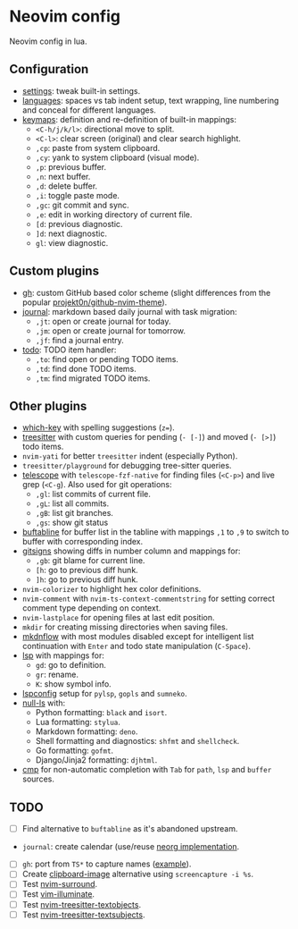 # Neovim config

Neovim config in lua.

## Configuration

- [settings](lua/settings.lua): tweak built-in settings.
- [languages](lua/languages.lua): spaces vs tab indent setup, text wrapping,
  line numbering and conceal for different languages.
- [keymaps](lua/keymaps.lua): definition and re-definition of built-in
  mappings:
  - `<C-h/j/k/l>`: directional move to split.
  - `<C-l>`: clear screen (original) and clear search highlight.
  - `,cp`: paste from system clipboard.
  - `,cy`: yank to system clipboard (visual mode).
  - `,p`: previous buffer.
  - `,n`: next buffer.
  - `,d`: delete buffer.
  - `,i`: toggle paste mode.
  - `,gc`: git commit and sync.
  - `,e`: edit in working directory of current file.
  - `[d`: previous diagnostic.
  - `]d`: next diagnostic.
  - `gl`: view diagnostic.

## Custom plugins

- [gh](lua/gh.lua): custom GitHub based color scheme (slight differences from
  the popular [projekt0n/github-nvim-theme][gh-theme]).
- [journal](lua/journal.lua): markdown based daily journal with task migration:
  - `,jt`: open or create journal for today.
  - `,jm`: open or create journal for tomorrow.
  - `,jf`: find a journal entry.
- [todo](lua/todo.lua): TODO item handler:
  - `,to`: find open or pending TODO items.
  - `,td`: find done TODO items.
  - `,tm`: find migrated TODO items.

## Other plugins

- [which-key](lua/plugins/which-key.lua) with spelling suggestions (`z=`).
- [treesitter](lua/plugins/treesitter.lua) with custom queries for pending
  (`- [-]`) and moved (`- [>]`) todo items.
- `nvim-yati` for better `treesitter` indent (especially Python).
- `treesitter/playground` for debugging tree-sitter queries.
- [telescope](lua/plugins/telescope.lua) with `telescope-fzf-native` for
  finding files (`<C-p>`) and live grep (`<C-g`). Also used for git operations:
  - `,gl`: list commits of current file.
  - `,gL`: list all commits.
  - `,gB`: list git branches.
  - `,gs`: show git status
- [buftabline](lua/plugins[buftabline.lua) for buffer list in the tabline with
  mappings `,1` to `,9` to switch to buffer with corresponding index.
- [gitsigns](lua/plugins/gitsigns.lua) showing diffs in number column and
  mappings for:
  - `,gb`: git blame for current line.
  - `[h`: go to previous diff hunk.
  - `]h`: go to previous diff hunk.
- `nvim-colorizer` to highlight hex color definitions.
- `nvim-comment` with `nvim-ts-context-commentstring` for setting correct
  comment type depending on context.
- `nvim-lastplace` for opening files at last edit position.
- `mkdir` for creating missing directories when saving files.
- [mkdnflow](lua/plugins/mkdnflow.lua) with most modules disabled except for
  intelligent list continuation with `Enter` and todo state manipulation
  (`C-Space`).
- [lsp](lua/plugins/lsp.lua) with mappings for:
  - `gd`: go to definition.
  - `gr`: rename.
  - `K`: show symbol info.
- [lspconfig](lua/plugins/lspconfig.lua) setup for `pylsp`, `gopls` and
  `sumneko`.
- [null-ls](lua/plugins/null-ls.lua) with:
  - Python formatting: `black` and `isort`.
  - Lua formatting: `stylua`.
  - Markdown formatting: `deno`.
  - Shell formatting and diagnostics: `shfmt` and `shellcheck`.
  - Go formatting: `gofmt`.
  - Django/Jinja2 formatting: `djhtml`.
- [cmp](lua/plugins/cmp.lua) for non-automatic completion with `Tab` for
  `path`, `lsp` and `buffer` sources.

## TODO

- [ ] Find alternative to `buftabline` as it's abandoned upstream.
- `journal`: create calendar (use/reuse [neorg implementation](neorg-calendar).
- [ ] `gh`: port from `TS*` to capture names ([example][ts-capture-example]).
- [ ] Create [clipboard-image][clipboard-image] alternative using
      `screencapture -i %s`.
- [ ] Test [nvim-surround][nvim-surround].
- [ ] Test [vim-illuminate][vim-illuminate].
- [ ] Test [nvim-treesitter-textobjects][nvim-treesitter-textobjects].
- [ ] Test [nvim-treesitter-textsubjects][nvim-treesitter-textsubjects].

[gh-theme]: https://github.com/projekt0n/github-nvim-theme
[neorg-calendar]: https://github.com/nvim-neorg/neorg/pull/505
[ts-capture-example]: https://github.com/sam4llis/nvim-tundra/commit/b88c91f0
[clipboard-image]: https://github.com/ekickx/clipboard-image.nvim
[nvim-surround]: https://github.com/kylechui/nvim-surround
[vim-illuminate]: https://github.com/RRethy/vim-illuminate
[nvim-treesitter-textobjects]: https://github.com/nvim-treesitter/nvim-treesitter-textobjects
[nvim-treesitter-textsubjects]: https://github.com/RRethy/nvim-treesitter-textsubjects
